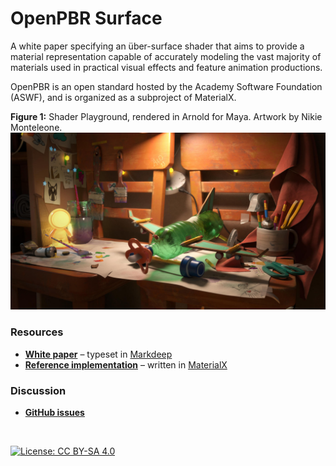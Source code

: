 # OpenPBR Surface

A white paper specifying an über-surface shader that aims to provide a material representation capable of accurately modeling the vast majority of materials used in practical visual effects and feature animation productions.

OpenPBR is an open standard hosted by the Academy Software Foundation (ASWF), and is organized as a subproject of MaterialX.

**Figure 1:** Shader Playground, rendered in Arnold for Maya. Artwork by Nikie Monteleone.
<img src="images/OpenPBR title.jpg" title="OpenPBR demonstration scene"/>


### Resources

* **[White paper](https://academysoftwarefoundation.github.io/OpenPBR/)** – typeset in [Markdeep](https://casual-effects.com/markdeep/)
* **[Reference implementation](reference/open_pbr_surface.mtlx)** – written in [MaterialX](https://materialx.org/)

### Discussion
* **[GitHub issues](https://github.com/AcademySoftwareFoundation/OpenPBR/issues)**

<br/>

[![License: CC BY-SA 4.0](https://img.shields.io/badge/License-Apache%202.0-informational.svg)](LICENSE.txt)
